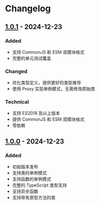# Changelog

## [1.0.1] - 2024-12-23

### Added
- 支持 CommonJS 和 ESM 双模块格式
- 完整的单元测试覆盖

### Changed
- 优化类型定义，提供更好的类型推导
- 使用 Proxy 实现单例模式，无需修改原始类

### Technical
- 支持 ES2018 及以上版本
- 提供 CommonJS 和 ESM 双模块格式
- 零依赖

## [1.0.0] - 2024-12-23

### Added
- 初始版本发布
- 支持类的单例模式
- 支持函数的单例模式
- 完整的 TypeScript 类型支持
- 支持异步函数
- 支持带有原型方法的类

[1.0.1]: https://github.com/nkszwhb/singleton-proxy/releases/tag/v1.0.1
[1.0.0]: https://github.com/nkszwhb/singleton-proxy/releases/tag/v1.0.0